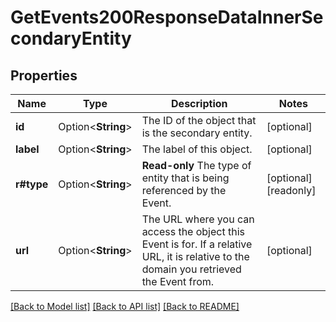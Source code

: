 # GetEvents200ResponseDataInnerSecondaryEntity

## Properties

Name | Type | Description | Notes
------------ | ------------- | ------------- | -------------
**id** | Option<**String**> | The ID of the object that is the secondary entity. | [optional]
**label** | Option<**String**> | The label of this object. | [optional]
**r#type** | Option<**String**> | __Read-only__ The type of entity that is being referenced by the Event. | [optional][readonly]
**url** | Option<**String**> | The URL where you can access the object this Event is for. If a relative URL, it is relative to the domain you retrieved the Event from. | [optional]

[[Back to Model list]](../README.md#documentation-for-models) [[Back to API list]](../README.md#documentation-for-api-endpoints) [[Back to README]](../README.md)



